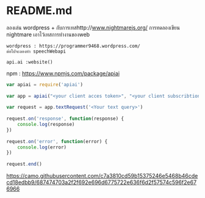 # README.md
ลองเล่น wordpress + กับการเทสhttp://www.nightmarejs.org/
การทดลองเขียน nightmare เอาไว้เทสการทำงานของweb 

    wordpress : https://programmer9468.wordpress.com/
    ต่อไปจะลองทำ speechWebapi



```
api.ai :website()
```
npm : https://www.npmjs.com/package/apiai

```javascript
var apiai = require('apiai')
 
var app = apiai("<your client acces token>", "<your client subscribtion key>")
 
var request = app.textRequest('<Your text query>')
 
request.on('response', function(response) {
    console.log(response)
})
 
request.on('error', function(error) {
    console.log(error)
})
 
request.end()
```
[id]: url/to/image.jpg "Optional title attribute"
https://camo.githubusercontent.com/c7a3810cd59b15375246e5468b46cdecd18edbb9/687474703a2f2f692e696d6775722e636f6d2f57574c596f2e676966
